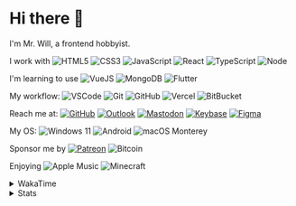 # Hi there 👋

I'm Mr. Will, a frontend hobbyist.

I work with ![HTML5](https://img.shields.io/badge/HTML5-E34F26.svg?logo=html5&logoColor=white) ![CSS3](https://img.shields.io/badge/CSS3-1572B6.svg?logo=css3&logoColor=white) ![JavaScript](https://img.shields.io/badge/JavaScript-F7DF1E.svg?logo=javascript&logoColor=black) ![React](https://img.shields.io/badge/React-20232a.svg?logo=react&logoColor=61DAFB) ![TypeScript](https://img.shields.io/badge/TypeScript-007ACC.svg?logo=typescript&logoColor=white) ![Node](https://img.shields.io/badge/Node.js-43853D.svg?logo=node.js&logoColor=white)

I'm learning to use ![VueJS](https://img.shields.io/badge/Vue.js-35495e.svg?logo=vue.js&logoColor=4FC08D) ![MongoDB](https://img.shields.io/badge/MongoDB-4ea94b.svg?logo=mongodb&logoColor=white) ![Flutter](https://img.shields.io/badge/Flutter-02569B.svg?logo=flutter&logoColor=white)

My workflow: ![VSCode](https://img.shields.io/badge/VS%20Code-007ACC?logo=visual-studio-code&logoColor=white) ![Git](https://img.shields.io/badge/Git-black?logo=git) ![GitHub](https://img.shields.io/badge/GitHub-181717.svg?logo=github&logoColor=white) ![Vercel](https://img.shields.io/badge/Vercel-333?logo=vercel) ![BitBucket](https://img.shields.io/badge/BitBucket-darkblue?logo=bitbucket)

Reach me at: [![GitHub](https://img.shields.io/badge/GitHub-MrWillCom-181717.svg?logo=github&logoColor=white)](https://github.com/MrWillCom) [![Outlook](https://img.shields.io/badge/Outlook-mr.will.com%40outlook.com-0078D4?logo=microsoft-outlook&logoColor=white)](mailto:mr.will.com@outlook.com) [![Mastodon](https://img.shields.io/badge/Mastodon-@MrWillCom@noc.social-3088D4?logo=mastodon&logoColor=white)](https://noc.social/@MrWillCom) [![Keybase](https://img.shields.io/badge/Keybase-mrwillcom-33A0FF?logo=keybase&logoColor=white)](https://keybase.io/mrwillcom) [![Figma](https://img.shields.io/badge/Figma-MrWillCom-F24E1E?logo=figma&logoColor=white)](https://figma.com/@MrWillCom)

My OS: ![Windows 11](https://img.shields.io/badge/Windows%2011-0078D6?logo=microsoft&logoColor=white) ![Android](https://img.shields.io/badge/Android-3DDC84?logo=android&logoColor=white) ![macOS Monterey](https://img.shields.io/badge/macOS%20Monterey-242524?logo=apple&logoColor=white)

Sponsor me by [![Patreon](https://img.shields.io/badge/Patreon-MrWillCom-F96854.svg?logo=patreon&logoColor=white)](https://www.patreon.com/MrWillCom) ![Bitcoin](https://img.shields.io/badge/Bitcoin-bc1qd8w0qdjdj8gy6nr4cwvfywsv7w7ysqzwdf7sm5-000000.svg?logo=bitcoin&logoColor=white)

Enjoying ![Apple Music](https://img.shields.io/badge/-Apple%20Music-FA243C.svg?logo=apple-music&logoColor=white) ![Minecraft](https://img.shields.io/badge/Minecraft-JE%201.18.1-62B47A.svg?logo=mojang-studios&logoColor=white)

<details>
  <summary>WakaTime</summary>
  <!--START_SECTION:waka-->
![Code Time](http://img.shields.io/badge/Code%20Time-22%20mins-blue)

**I'm a Night 🦉** 

```text
🌞 Morning    54 commits     █░░░░░░░░░░░░░░░░░░░░░░░░   7.19% 
🌆 Daytime    254 commits    ████████░░░░░░░░░░░░░░░░░   33.82% 
🌃 Evening    427 commits    ██████████████░░░░░░░░░░░   56.86% 
🌙 Night      16 commits     ░░░░░░░░░░░░░░░░░░░░░░░░░   2.13%

```
📅 **I'm Most Productive on Sunday** 

```text
Monday       94 commits     ███░░░░░░░░░░░░░░░░░░░░░░   12.52% 
Tuesday      91 commits     ███░░░░░░░░░░░░░░░░░░░░░░   12.12% 
Wednesday    79 commits     ██░░░░░░░░░░░░░░░░░░░░░░░   10.52% 
Thursday     69 commits     ██░░░░░░░░░░░░░░░░░░░░░░░   9.19% 
Friday       84 commits     ██░░░░░░░░░░░░░░░░░░░░░░░   11.19% 
Saturday     162 commits    █████░░░░░░░░░░░░░░░░░░░░   21.57% 
Sunday       172 commits    █████░░░░░░░░░░░░░░░░░░░░   22.9%

```


📊 **This Week I Spent My Time On** 

```text
⌚︎ Time Zone: Asia/Shanghai

💬 Programming Languages: 
No Activity Tracked This Week

🔥 Editors: 
No Activity Tracked This Week

💻 Operating System: 
No Activity Tracked This Week

```

**I Mostly Code in JavaScript** 

```text
JavaScript               21 repos            █████████████░░░░░░░░░░░░   55.26% 
CSS                      6 repos             ████░░░░░░░░░░░░░░░░░░░░░   15.79% 
C++                      4 repos             ██░░░░░░░░░░░░░░░░░░░░░░░   10.53% 
Swift                    4 repos             ██░░░░░░░░░░░░░░░░░░░░░░░   10.53% 
C#                       1 repo              ░░░░░░░░░░░░░░░░░░░░░░░░░   2.63%

```


**Timeline**

![Chart not found](https://raw.githubusercontent.com/MrWillCom/MrWillCom/master/charts/bar_graph.png) 


 Last Updated on 04/04/2022 05:12:31 UTC
<!--END_SECTION:waka-->
</details>

<details>
  <summary>Stats</summary>
  <img src="https://github-readme-stats.vercel.app/api?username=MrWillCom&hide_title=true&show_icons=true&count_private=true&include_all_commits=true" alt="Stats">
</details>
